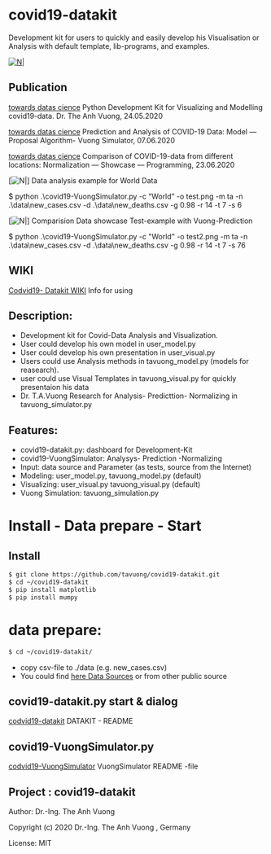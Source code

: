 # covid19-datakit
Development kit for users to quickly and easily develop his Visualisation or Analysis with default template, lib-programs, and examples.

[![N|](https://vuongblog.files.wordpress.com/2020/05/git_pt_vuong60.png)](https://vuongblog.wordpress.com)


## Publication
[towards datas cience](https://towardsdatascience.com/python-development-kit-for-visualizing-and-modelling-of-covid19-data-b33e7a13aace)  Python Development Kit for Visualizing and Modelling covid19-data. Dr. The Anh Vuong, 24.05.2020

[towards datas cience](https://towardsdatascience.com/prediction-and-analysis-of-covid-19-data-model-proposal-algorithm-vuong-simulator-2b05d1bded7e)  Prediction and Analysis of COVID-19 Data: Model — Proposal Algorithm- Vuong Simulator, 07.06.2020

[towards datas cience](https://towardsdatascience.com/comparison-of-covid-19-data-from-different-locations-normalization-showcase-programming-93e7c222c56d) Comparison of COVID-19-data from different locations: Normalization — Showcase — Programming, 23.06.2020


[![N|](https://github.com/tavuong/covid19-datakit/blob/master/test.png)] Data analysis example for World Data 

$ python .\covid19-VuongSimulator.py -c “World” -o test.png -m ta -n .\data\new_cases.csv -d .\data\new_deaths.csv -g 0.98 -r 14 -t 7 -s 6

[![N|](https://github.com/tavuong/covid19-datakit/blob/master/test2.png)] Comparision Data showcase Test-example with Vuong-Prediction  

$ python .\covid19-VuongSimulator.py -c "World" -o test2.png -m ta -n .\data\new_cases.csv -d .\data\new_deaths.csv -g 0.98 -r 14 -t 7 -s 76
## WIKI
[Codvid19- Datakit WIKI](https://github.com/tavuong/covid19-datakit/wiki) Info for using

## Description:
- Development kit for Covid-Data Analysis and Visualization.
- User could develop his own model in user_model.py
- User could develop his own presentation in user_visual.py 
- Users could use Analysis methods in tavuong_model.py (models for reasearch).
- user could use Visual Templates in tavuong_visual.py for quickly presentaion his data
- Dr. T.A.Vuong Research for Analysis- Predicttion- Normalizing in tavuong_simulator.py 



## Features:
- covid19-datakit.py: dashboard for Development-Kit
- covid19-VuongSimulator: Analysys- Prediction -Normalizing
- Input: data source and Parameter (as tests, source from the Internet)
- Modeling: user_model.py, tavuong_model.py (default)
- Visualizing: user_visual.py tavuong_visual.py (default)
- Vuong Simulation: tavuong_simulation.py 

# Install - Data prepare - Start 
## Install
```sh
$ git clone https://github.com/tavuong/covid19-datakit.git
$ cd ~/covid19-datakit
$ pip install matplotlib
$ pip install mumpy
```
# data prepare: 
```sh
$ cd ~/covid19-datakit/
```
- copy csv-file to ./data (e.g. new_cases.csv) 
- You could find [here Data Sources](https://ourworldindata.org/coronavirus-source-data) or from other public source 

## covid19-datakit.py start & dialog
[codvid19-datakit](https://github.com/tavuong/covid19-datakit/blob/master/README_DATAKIT.md) DATAKIT - README
## covid19-VuongSimulator.py
[codvid19-VuongSimulator](https://github.com/tavuong/covid19-datakit/blob/master/README_VuongSimulator.md) VuongSimulator README -file


Project : covid19-datakit
----
Author: Dr.-Ing. The Anh Vuong 

Copyright (c) 2020 Dr.-Ing. The Anh Vuong , Germany

License: MIT
